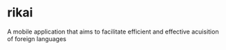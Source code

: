 # rikai
A mobile application that aims to facilitate efficient and effective acuisition of foreign languages

